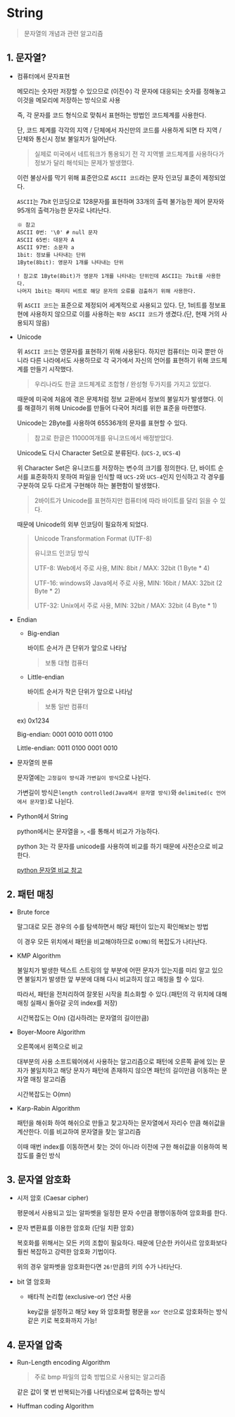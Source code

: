 # String

> 문자열의 개념과 관련 알고리즘

## 1. 문자열?

  - 컴퓨터에서 문자표현
  
    메모리는 숫자만 저장할 수 있으므로 (이진수) 각 문자에 대응되는 숫자를 정해놓고 이것을 메모리에 저장하는 방식으로 사용
    
    즉, 각 문자를 코드 형식으로 맞춰서 표현하는 방법인 코드체계를 사용한다.
    
    단, 코드 체계를 각각의 지역 / 단체에서 자신만의 코드를 사용하게 되면 타 지역 / 단체와 통신시 정보 불일치가 일어난다.
    
    > 실제로 미국에서 네트워크가 통용되기 전 각 지역별 코드체계를 사용하다가 정보가 달리 해석되는 문제가 발생했다.
    
    이런 불상사를 막기 위해 표준안으로 `ASCII 코드`라는 문자 인코딩 표준이 제정되었다.
    
    `ASCII`는 7bit 인코딩으로 128문자를 표현하며 33개의 출력 불가능한 제어 문자와 95개의 출력가능한 문자로 나타난다.
    
    ```
    ※ 참고
    ASCII 0번: '\0' # null 문자
    ASCII 65번: 대문자 A
    ASCII 97번: 소문자 a
    1bit: 정보를 나타내는 단위
    1Byte(8bit): 영문자 1개를 나타내는 단위
    
    ! 참고로 1Byte(8bit)가 영문자 1개를 나타내는 단위인데 ASCII는 7bit를 사용한다.
    나머지 1bit는 패리티 비트로 해당 문자의 오류를 검출하기 위해 사용한다. 
    ```
    
    위 `ASCII 코드`는 표준으로 제정되어 세계적으로 사용되고 있다. 단, 1비트를 정보표현에 사용하지 않으므로 이를 사용하는 `확장 ASCII 코드`가 생겼다.(단, 현재 거의 사용되지 않음)
    
  - Unicode
  
    위 `ASCII 코드`는 영문자를 표현하기 위해 사용된다. 하지만 컴퓨터는 미국 뿐만 아니라 다른 나라에서도 사용하므로 각 국가에서 자신의 언어를 표현하기 위해 코드체계를 만들기 시작했다.
    
    > 우리나라도 한글 코드체계로 조합형 / 완성형 두가지를 가지고 있었다.
    
    때문에 미국에 처음에 겪은 문제처럼 정보 교환에서 정보의 불일치가 발생했다. 이를 해결하기 위해 Unicode를 만들어 다국어 처리를 위한 표준을 마련했다.
    
    Unicode는 2Byte를 사용하여 65536개의 문자를 표현할 수 있다.
    
    > 참고로 한글은 11000여개를 유니코드에서 배정받았다.
    
    Unicode도 다시 Character Set으로 분류된다. (`UCS-2`, `UCS-4`)
    
    위 Character Set은 유니코드를 저장하는 변수의 크기를 정의한다. 단, 바이트 순서를 표준화하지 못하여 파일을 인식할 때 `UCS-2`와 `UCS-4`인지 인식하고 각 경우를 구분하여 모두 다르게 구현해야 하는 불편함이 발생했다.
    
    > 2바이트가 Unicode를 표현하지만 컴퓨터에 따라 바이트를 달리 읽을 수 있다.
    
    때문에 Unicode의 외부 인코딩이 필요하게 되었다.
    
    > Unicode Transformation Format (UTF-8)
    >
    > 유니코드 인코딩 방식
    >
    > UTF-8: Web에서 주로 사용, MIN: 8bit / MAX: 32bit (1 Byte * 4)
    >
    > UTF-16: windows와 Java에서 주로 사용, MIN: 16bit / MAX: 32bit (2 Byte * 2)
    >
    > UTF-32: Unix에서 주로 사용, MIN: 32bit / MAX: 32bit (4 Byte * 1)
    
  - Endian
  
    * Big-endian
        
        바이트 순서가 큰 단위가 앞으로 나타남
        
        > 보통 대형 컴퓨터
        
    * Little-endian
    
        바이트 순서가 작은 단위가 앞으로 나타남
        
        > 보통 일반 컴퓨터
        
    ex) 0x1234
    
    Big-endian: 0001 0010 0011 0100
    
    Little-endian: 0011 0100 0001 0010
  
  - 문자열의 분류
  
    문자열에는 `고정길이 방식`과 `가변길이 방식`으로 나뉜다.
    
    가변길이 방식은`length controlled(Java에서 문자열 방식)`와 `delimited(c 언어에서 문자열)`로 나뉜다.
    
  - Python에서 String
  
    python에서는 문자열을 `>`, `<`를 통해서 비교가 가능하다.
    
    python 3는 각 문자를 unicode를 사용하여 비교를 하기 때문에 사전순으로 비교한다.
    
    [python 문자열 비교 참고](https://stackoverflow.com/questions/4806911/string-comparison-technique-used-by-python)
    
## 2. 패턴 매칭

   - Brute force
   
        말그대로 모든 경우의 수를 탐색하면서 해당 패턴이 있는지 확인해보는 방법
        
        이 경우 모든 위치에서 패턴을 비교해야하므로 `O(MN)`의 복잡도가 나타난다.
        
   - KMP Algorithm
   
        불일치가 발생한 텍스트 스트링의 앞 부분에 어떤 문자가 있는지를 미리 알고 있으면 불일치가 발생한 앞 부분에 대해 다시 비교하지 않고 매칭을 할 수 있다.
        
        따라서, 패턴을 전처리하여 잘못된 시작을 최소화할 수 있다.(패턴의 각 위치에 대해 매칭 실패시 돌아갈 곳의 index를 저장)
        
        시간복잡도는 O(n) (검사하려는 문자열의 길이만큼)
        
   - Boyer-Moore Algorithm
   
        오른쪽에서 왼쪽으로 비교
        
        대부분의 사용 소프트웨어에서 사용하는 알고리즘으로 패턴에 오른쪽 끝에 있는 문자가 불일치하고 해당 문자가 패턴에 존재하지 않으면 패턴의 길이만큼 이동하는 문자열 매칭 알고리즘
        
        시간복잡도는 O(mn)
        
   - Karp-Rabin Algorithm
   
        패턴을 해쉬화 하여 해쉬으로 만들고 찾고자하는 문자열에서 자리수 만큼 해쉬값을 계산한다. 이를 비교하여 문자열을 찾는 알고리즘
        
        이때 매번 index를 이동하면서 찾는 것이 아니라 이전에 구한 해쉬값을 이용하여 복잡도를 줄인 방식
        
## 3. 문자열 암호화

   - 시저 암호 (Caesar cipher)
   
        평문에서 사용되고 있는 알파벳을 일정한 문자 수만큼 평행이동하여 암호화를 한다.
        
   - 문자 변환표를 이용한 암호화 (단일 치환 암호)
   
        복호화를 위해서는 모든 키의 조합이 필요하다. 때문에 단순한 카이사르 암호화보다 훨씬 복잡하고 강력한 암호화 기법이다.
        
        위의 경우 알파벳을 암호화한다면 `26!`만큼의 키의 수가 나타난다.        

   - bit 열 암호화
    
       * 배타적 논리합 (exclusive-or) 연산 사용
        
            key값을 설정하고 해당 key 와 암호화할 평문을 `xor 연산`으로 암호화하는 방식
            같은 키로 복호화까지 가능!
        
## 4. 문자열 압축

   - Run-Length encoding Algorithm
   
     > 주로 bmp 파일의 압축 방법으로 사용되는 알고리즘
        
     같은 값이 몇 번 반복되는가를 나타냄으로써 압축하는 방식
        
   - Huffman coding Algorithm